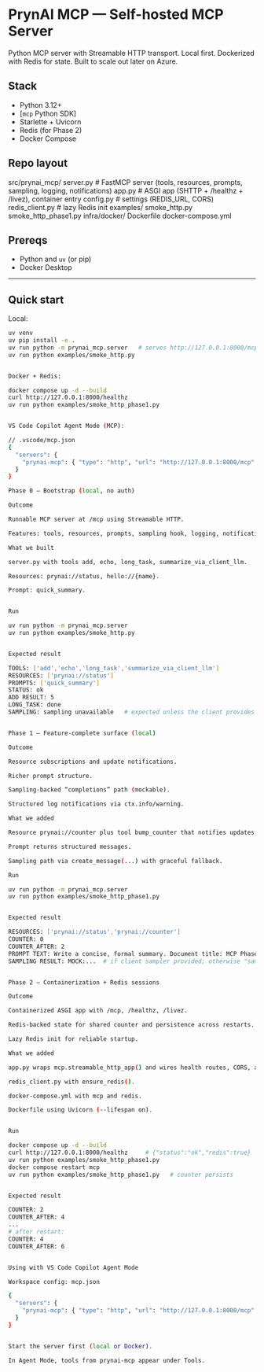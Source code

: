# PrynAI MCP — Self-hosted MCP Server

Python MCP server with Streamable HTTP transport. Local first. Dockerized with Redis for state. Built to scale out later on Azure.

## Stack

- Python 3.12+
- [`mcp` Python SDK]
- Starlette + Uvicorn
- Redis (for Phase 2)
- Docker Compose

## Repo layout

src/prynai_mcp/
server.py # FastMCP server (tools, resources, prompts, sampling, logging, notifications)
app.py # ASGI app (SHTTP + /healthz + /livez), container entry
config.py # settings (REDIS_URL, CORS)
redis_client.py # lazy Redis init
examples/
smoke_http.py
smoke_http_phase1.py
infra/docker/
Dockerfile
docker-compose.yml


## Prereqs

- Python and `uv` (or pip)
- Docker Desktop

---

## Quick start

Local:
```bash
uv venv
uv pip install -e .
uv run python -m prynai_mcp.server   # serves http://127.0.0.1:8000/mcp
uv run python examples/smoke_http.py


Docker + Redis:

docker compose up -d --build
curl http://127.0.0.1:8000/healthz
uv run python examples/smoke_http_phase1.py


VS Code Copilot Agent Mode (MCP):

// .vscode/mcp.json
{
  "servers": {
    "prynai-mcp": { "type": "http", "url": "http://127.0.0.1:8000/mcp" }
  }
}

Phase 0 — Bootstrap (local, no auth)

Outcome

Runnable MCP server at /mcp using Streamable HTTP.

Features: tools, resources, prompts, sampling hook, logging, notifications.

What we built

server.py with tools add, echo, long_task, summarize_via_client_llm.

Resources: prynai://status, hello://{name}.

Prompt: quick_summary.


Run

uv run python -m prynai_mcp.server
uv run python examples/smoke_http.py


Expected result

TOOLS: ['add','echo','long_task','summarize_via_client_llm']
RESOURCES: ['prynai://status']
PROMPTS: ['quick_summary']
STATUS: ok
ADD RESULT: 5
LONG_TASK: done
SAMPLING: sampling unavailable   # expected unless the client provides a sampler


Phase 1 — Feature-complete surface (local)

Outcome

Resource subscriptions and update notifications.

Richer prompt structure.

Sampling-backed “completions” path (mockable).

Structured log notifications via ctx.info/warning.

What we added

Resource prynai://counter plus tool bump_counter that notifies updates.

Prompt returns structured messages.

Sampling path via create_message(...) with graceful fallback.

Run

uv run python -m prynai_mcp.server
uv run python examples/smoke_http_phase1.py


Expected result

RESOURCES: ['prynai://status','prynai://counter']
COUNTER: 0
COUNTER_AFTER: 2
PROMPT TEXT: Write a concise, formal summary. Document title: MCP Phase 1 ...
SAMPLING RESULT: MOCK:...  # if client sampler provided; otherwise "sampling unavailable"


Phase 2 — Containerization + Redis sessions

Outcome

Containerized ASGI app with /mcp, /healthz, /livez.

Redis-backed state for shared counter and persistence across restarts.

Lazy Redis init for reliable startup.

What we added

app.py wraps mcp.streamable_http_app() and wires health routes, CORS, and Redis lifecycle.

redis_client.py with ensure_redis().

docker-compose.yml with mcp and redis.

Dockerfile using Uvicorn (--lifespan on).


Run

docker compose up -d --build
curl http://127.0.0.1:8000/healthz     # {"status":"ok","redis":true}
uv run python examples/smoke_http_phase1.py
docker compose restart mcp
uv run python examples/smoke_http_phase1.py   # counter persists


Expected result

COUNTER: 2
COUNTER_AFTER: 4
...
# after restart:
COUNTER: 4
COUNTER_AFTER: 6


Using with VS Code Copilot Agent Mode

Workspace config: mcp.json

{
  "servers": {
    "prynai-mcp": { "type": "http", "url": "http://127.0.0.1:8000/mcp" }
  }
}


Start the server first (local or Docker).

In Agent Mode, tools from prynai-mcp appear under Tools.








